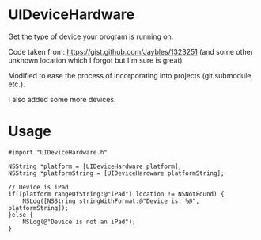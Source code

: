 UIDeviceHardware
================

Get the type of device your program is running on.

Code taken from: https://gist.github.com/Jaybles/1323251 (and some other unknown location which I forgot but I'm sure is great)

Modified to ease the process of incorporating into projects (git submodule, etc.).

I also added some more devices.

Usage
=====

```objc
#import "UIDeviceHardware.h"

NSString *platform = [UIDeviceHardware platform];
NSString *platformString = [UIDeviceHardware platformString];

// Device is iPad
if([platform rangeOfString:@"iPad"].location != NSNotFound) {
	NSLog([NSString stringWithFormat:@"Device is: %@", platformString]);
}else {
	NSLog(@"Device is not an iPad");
}
```
